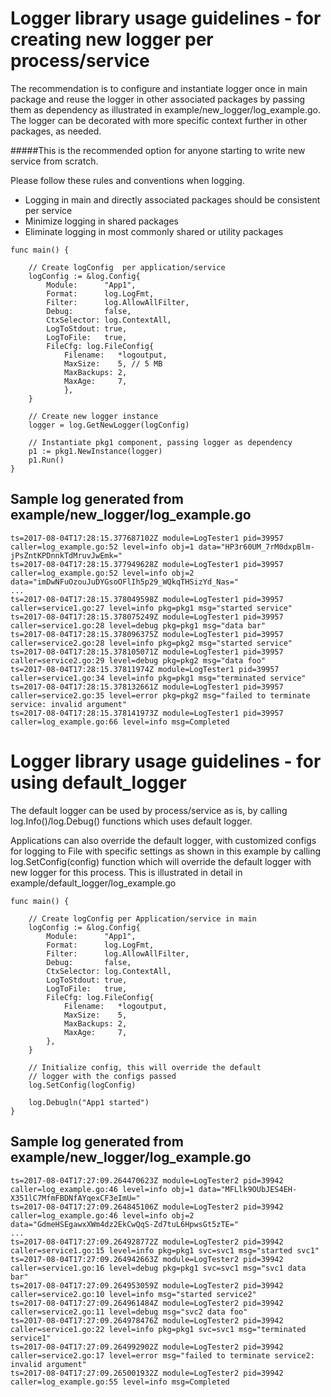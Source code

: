
# Logger library usage guidelines - for creating new logger per process/service

The recommendation is to configure and instantiate logger once in main 
package and reuse the logger in other associated packages by passing them as
dependency as illustrated in example/new_logger/log_example.go. The logger can be decorated with
more specific context further in other packages, as needed.

#####This is the recommended option for anyone starting to write new service from scratch.

Please follow these rules and conventions when logging.

- Logging in main and directly associated packages should be consistent per service
- Minimize logging in shared packages
- Eliminate logging in most commonly shared or utility packages

```
func main() {
    
    // Create logConfig  per application/service
    logConfig := &log.Config{
        Module:      "App1",
        Format:      log.LogFmt,
        Filter:      log.AllowAllFilter,
        Debug:       false,
        CtxSelector: log.ContextAll,
        LogToStdout: true,
        LogToFile:   true,
        FileCfg: log.FileConfig{
            Filename:   *logoutput,
            MaxSize:    5, // 5 MB
            MaxBackups: 2,
            MaxAge:     7,
            },
    }
    
    // Create new logger instance
    logger = log.GetNewLogger(logConfig)
	
    // Instantiate pkg1 component, passing logger as dependency
    p1 := pkg1.NewInstance(logger)
    p1.Run()
}

```
## Sample log generated from example/new_logger/log_example.go
```
ts=2017-08-04T17:28:15.377687102Z module=LogTester1 pid=39957 caller=log_example.go:52 level=info obj=1 data="HP3r60UM_7rM0dxpBlm-jPsZntKPDnnkTdMruvJwEmk="
ts=2017-08-04T17:28:15.377949628Z module=LogTester1 pid=39957 caller=log_example.go:52 level=info obj=2 data="imDwNFuOzouJuDYGsoOFlIh5p29_WQkqTHSizYd_Nas="
...
ts=2017-08-04T17:28:15.378049598Z module=LogTester1 pid=39957 caller=service1.go:27 level=info pkg=pkg1 msg="started service"
ts=2017-08-04T17:28:15.378075249Z module=LogTester1 pid=39957 caller=service1.go:28 level=debug pkg=pkg1 msg="data bar"
ts=2017-08-04T17:28:15.378096375Z module=LogTester1 pid=39957 caller=service2.go:28 level=info pkg=pkg2 msg="started service"
ts=2017-08-04T17:28:15.378105071Z module=LogTester1 pid=39957 caller=service2.go:29 level=debug pkg=pkg2 msg="data foo"
ts=2017-08-04T17:28:15.37811974Z module=LogTester1 pid=39957 caller=service1.go:34 level=info pkg=pkg1 msg="terminated service"
ts=2017-08-04T17:28:15.378132661Z module=LogTester1 pid=39957 caller=service2.go:35 level=error pkg=pkg2 msg="failed to terminate service: invalid argument"
ts=2017-08-04T17:28:15.378141973Z module=LogTester1 pid=39957 caller=log_example.go:66 level=info msg=Completed
```

# Logger library usage guidelines - for using default_logger

The default logger can be used by process/service as is, by calling log.Info()/log.Debug() functions which uses default logger.

Applications can also override the default logger, with customized configs for logging to File with specific settings as shown in this example by calling log.SetConfig(config) function which will override the default logger with new logger for this process. This is
illustrated in detail in example/default_logger/log_example.go

```
func main() {
    
    // Create logConfig per Application/service in main
    logConfig := &log.Config{
        Module:      "App1",
        Format:      log.LogFmt,
        Filter:      log.AllowAllFilter,
        Debug:       false,
        CtxSelector: log.ContextAll,
        LogToStdout: true,
        LogToFile:   true,
        FileCfg: log.FileConfig{
            Filename:   *logoutput,
            MaxSize:    5,
            MaxBackups: 2,
            MaxAge:     7,
        },
    }
    
    // Initialize config, this will override the default
    // logger with the configs passed
    log.SetConfig(logConfig)
    
    log.Debugln("App1 started")
}

```
## Sample log generated from example/new_logger/log_example.go
```
ts=2017-08-04T17:27:09.264470623Z module=LogTester2 pid=39942 caller=log_example.go:46 level=info obj=1 data="MFLlk9OUbJES4EH-X351lC7MfmFBDNfAYqexCF3eImU="
ts=2017-08-04T17:27:09.264845106Z module=LogTester2 pid=39942 caller=log_example.go:46 level=info obj=2 data="GdmeHSEgawxXWm4dz2EkCwQqS-Zd7tuL6HpwsGt5zTE="
...
ts=2017-08-04T17:27:09.264928772Z module=LogTester2 pid=39942 caller=service1.go:15 level=info pkg=pkg1 svc=svc1 msg="started svc1"
ts=2017-08-04T17:27:09.264942663Z module=LogTester2 pid=39942 caller=service1.go:16 level=debug pkg=pkg1 svc=svc1 msg="svc1 data bar"
ts=2017-08-04T17:27:09.264953059Z module=LogTester2 pid=39942 caller=service2.go:10 level=info msg="started service2"
ts=2017-08-04T17:27:09.264961484Z module=LogTester2 pid=39942 caller=service2.go:11 level=debug msg="svc2 data foo"
ts=2017-08-04T17:27:09.264978476Z module=LogTester2 pid=39942 caller=service1.go:22 level=info pkg=pkg1 svc=svc1 msg="terminated service1"
ts=2017-08-04T17:27:09.264992902Z module=LogTester2 pid=39942 caller=service2.go:17 level=error msg="failed to terminate service2: invalid argument"
ts=2017-08-04T17:27:09.265001932Z module=LogTester2 pid=39942 caller=log_example.go:55 level=info msg=Completed

```


